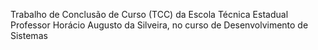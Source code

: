 Trabalho de Conclusão de Curso (TCC) da Escola Técnica Estadual Professor Horácio Augusto da Silveira, no curso de Desenvolvimento de Sistemas